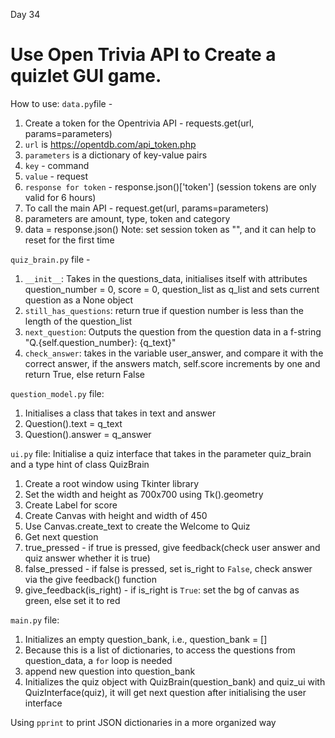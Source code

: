 Day 34

# Use Open Trivia API to Create a quizlet GUI game.

How to use: 
`data.py`file - 
1. Create a token for the Opentrivia API - requests.get(url, params=parameters)
2. `url` is https://opentdb.com/api_token.php
3. `parameters` is a dictionary of key-value pairs
4. `key` - command
5. `value` - request
6. `response for token` - response.json()['token'] (session tokens are only valid for 6 hours)
7. To call the main API - request.get(url, params=parameters)
8. parameters are amount, type, token and category
9. data = response.json()
Note: set session token as "", and it can help to reset for the first time 


`quiz_brain.py` file - 
1. `__init__`: Takes in the questions_data, initialises itself with attributes question_number = 0, score = 0, question_list as q_list and sets current question as a None object
2. `still_has_questions`: return true if question number is less than the length of the question_list
3. `next_question`: Outputs the question from the question data in a f-string "Q.{self.question_number}: {q_text}"
4. `check_answer`: takes in the variable user_answer, and compare it with the correct answer, if the answers match, self.score increments by one and return True, else return False

`question_model.py` file:
1. Initialises a class that takes in text and answer
2. Question().text = q_text
3. Question().answer = q_answer

`ui.py` file:
Initialise a quiz interface that takes in the parameter quiz_brain and a type hint of class QuizBrain
1. Create a root window using Tkinter library
2. Set the width and height as 700x700 using Tk().geometry
3. Create Label for score
4. Create Canvas with height and width of 450
5. Use Canvas.create_text to create the Welcome to Quiz
6. Get next question
7. true_pressed - if true is pressed, give feedback(check user answer and quiz answer whether it is true)
8. false_pressed - if false is pressed, set is_right to `False`, check answer via the give feedback() function
9. give_feedback(is_right) - if is_right is `True`: set the bg of canvas as green, else set it to red

`main.py` file:
1. Initializes an empty question_bank, i.e., question_bank = []
2. Because this is a list of dictionaries, to access the questions from question_data, a `for` loop is needed 
3. append new question into question_bank
4. Initializes the quiz object with QuizBrain(question_bank) and quiz_ui with QuizInterface(quiz), it will get next question after initialising the user interface

Using `pprint` to print JSON dictionaries in a more organized way